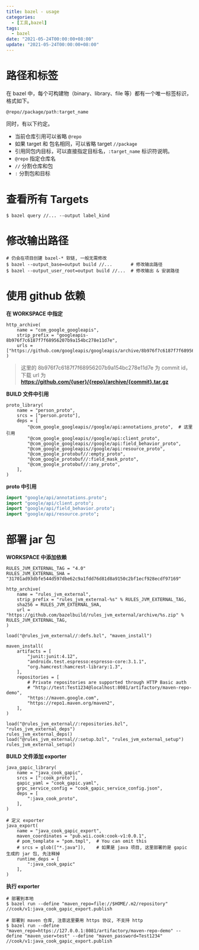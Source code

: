 ```yaml
---
title: bazel - usage
categories: 
  - [工具,bazel]
tags:
  - bazel
date: "2021-05-24T00:00:00+08:00"
update: "2021-05-24T00:00:00+08:00"
---
```

# 路径和标签

在 bazel 中，每个可构建物（binary、library、file 等）都有一个唯一标签标识，格式如下。

```
@repo//package/path:target_name
```

同时，有以下约定。
- 当前仓库引用可以省略 `@repo`
- 如果 target 和 包名相同，可以省略 target `//package`
- 引用同包内目标，可以直接指定目标名，`:target_name` 
标识符说明。
- `@repo` 指定仓库名
- `//` 分割仓库和包
- `:` 分割包和目标
# 查看所有 Targets

```shell
$ bazel query //... --output label_kind
```

# 修改输出路径

```shell
# 仍会在项目创建 bazel-* 软链, 一般无需修改
$ bazel --output_base=output build //...       # 修改输出路径
$ bazel --output_user_root=output build //...  # 修改输出 & 安装路径
```

# 使用 github 依赖

**在 WORKSPACE 中指定**

```bazel
http_archive(
    name = "com_google_googleapis",
    strip_prefix = "googleapis-8b976f7c6187f7f68956207b9a154bc278e11d7e",
    urls = ["https://github.com/googleapis/googleapis/archive/8b976f7c6187f7f68956207b9a154bc278e11d7e.tar.gz"],
)
```

> 这里的 8b976f7c6187f7f68956207b9a154bc278e11d7e 为 commit id，下载 url 为 **https://github.com/{user}/{repo}/archive/{commit}.tar.gz**

**BUILD 文件中引用**

```bazel
proto_library(
    name = "person_proto",
    srcs = ["person.proto"],
    deps = [
        "@com_google_googleapis//google/api:annotations_proto",  # 这里引用
        "@com_google_googleapis//google/api:client_proto",
        "@com_google_googleapis//google/api:field_behavior_proto",
        "@com_google_googleapis//google/api:resource_proto",
        "@com_google_protobuf//:empty_proto",
        "@com_google_protobuf//:field_mask_proto",
        "@com_google_protobuf//:any_proto",
    ],
)
```

**proto 中引用**

```protobuf
import "google/api/annotations.proto";
import "google/api/client.proto";
import "google/api/field_behavior.proto";
import "google/api/resource.proto";
```

# 部署 jar 包

**WORKSPACE 中添加依赖**

```bazel
RULES_JVM_EXTERNAL_TAG = "4.0"
RULES_JVM_EXTERNAL_SHA = "31701ad93dbfe544d597dbe62c9a1fdd76d81d8a9150c2bf1ecf928ecdf97169"

http_archive(
    name = "rules_jvm_external",
    strip_prefix = "rules_jvm_external-%s" % RULES_JVM_EXTERNAL_TAG,
    sha256 = RULES_JVM_EXTERNAL_SHA,
    url = "https://github.com/bazelbuild/rules_jvm_external/archive/%s.zip" % RULES_JVM_EXTERNAL_TAG,
)

load("@rules_jvm_external//:defs.bzl", "maven_install")

maven_install(
    artifacts = [
        "junit:junit:4.12",
        "androidx.test.espresso:espresso-core:3.1.1",
        "org.hamcrest:hamcrest-library:1.3",
    ],
    repositories = [
        # Private repositories are supported through HTTP Basic auth
        # "http://test:Test1234@localhost:8081/artifactory/maven-repo-demo",
        "https://maven.google.com",
        "https://repo1.maven.org/maven2",
    ],
)

load("@rules_jvm_external//:repositories.bzl", "rules_jvm_external_deps")
rules_jvm_external_deps()
load("@rules_jvm_external//:setup.bzl", "rules_jvm_external_setup")
rules_jvm_external_setup()
```

**BUILD 文件添加 exporter**

```bazel
java_gapic_library(
    name = "java_cook_gapic",
    srcs = [":cook_proto"],
    gapic_yaml = "cook_gapic.yaml",
    grpc_service_config = "cook_gapic_service_config.json",
    deps = [
        ":java_cook_proto",
    ],
)

# 定义 exporter
java_export(
    name = "java_cook_gapic_export",
    maven_coordinates = "pub.wii.cook:cook-v1:0.0.1",
    # pom_template = "pom.tmpl",  # You can omit this
    # srcs = glob(["*.java"]),    # 如果是 java 项目, 这里部署的是 gapic 生成的 jar 包, 先注释掉
    runtime_deps = [
        ":java_cook_gapic"
    ],
)
```

**执行 exporter**

```shell
# 部署到本地
$ bazel run --define "maven_repo=file://$HOME/.m2/repository" //cook/v1:java_cook_gapic_export.publish

# 部署到 maven 仓库, 注意这里要用 https 协议, 不支持 http
$ bazel run --define "maven_repo=https://127.0.0.1:8081/artifactory/maven-repo-demo" --define "maven_user=test" --define "maven_password=Test1234" //cook/v1:java_cook_gapic_export.publish
```

